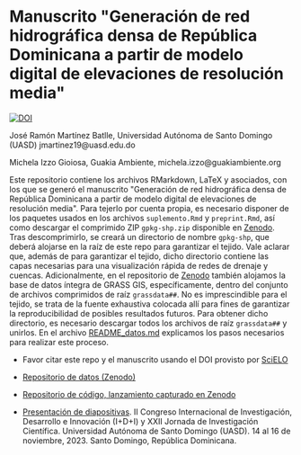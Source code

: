 # Manuscrito "Generación de red hidrográfica densa de República Dominicana a partir de modelo digital de elevaciones de resolución media"

[![DOI](https://zenodo.org/badge/DOI/10.5281/zenodo.8370346.svg)](https://doi.org/10.5281/zenodo.8370346)

José Ramón Martínez Batlle, Universidad Autónoma de Santo Domingo (UASD) jmartinez19\@uasd.edu.do

Michela Izzo Gioiosa, Guakia Ambiente, michela.izzo\@guakiambiente.org

Este repositorio contiene los archivos RMarkdown, LaTeX y asociados, con los que se generó el manuscrito "Generación de red hidrográfica densa de República Dominicana a partir de modelo digital de elevaciones de resolución media". Para tejerlo por cuenta propia, es necesario disponer de los paquetes usados en los archivos `suplemento.Rmd` y `preprint.Rmd`, así como descargar el comprimido ZIP `gpkg-shp.zip` disponible en [Zenodo](https://doi.org/10.5281/zenodo.8365294). Tras descomprimirlo, se creará un directorio de nombre `gpkg-shp`, que deberá alojarse en la raíz de este repo para garantizar el tejido. Vale aclarar que, además de para garantizar el tejido, dicho directorio contiene las capas necesarias para una visualización rápida de redes de drenaje y cuencas. Adicionalmente, en el repositorio de [Zenodo](https://doi.org/10.5281/zenodo.8365294) también alojamos la base de datos íntegra de GRASS GIS, específicamente, dentro del conjunto de archivos comprimidos de raíz `grassdata##`. No es imprescindible para el tejido, se trata de la fuente exhaustiva colocada allí para fines de garantizar la reproducibilidad de posibles resultados futuros. Para obtener dicho directorio, es necesario descargar todos los archivos de raíz `grassdata##` y unirlos. En el archivo [README_datos.md](README_datos.md) explicamos los pasos necesarios para realizar este proceso.

- Favor citar este repo y el manuscrito usando el DOI provisto por [SciELO](https://doi.org/10.1590/SciELOPreprints.7056)

- [Repositorio de datos (Zenodo)](https://doi.org/10.5281/zenodo.8365294)

- [Repositorio de código, lanzamiento capturado en Zenodo](https://doi.org/10.5281/zenodo.8370346)

- [Presentación de diapositivas](https://geofis.github.io/red-hidrografica-densa-rd/presentaciones/II-Congreso-IDI-XXII-JIC-nov23.html). II Congreso Internacional de Investigación, Desarrollo e Innovación (I+D+I) y XXII Jornada de Investigación Científica. Universidad Autónoma de Santo Domingo (UASD). 14 al 16 de noviembre, 2023. Santo Domingo, República Dominicana.